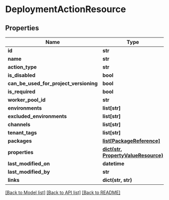 # DeploymentActionResource

## Properties
Name | Type | Description | Notes
------------ | ------------- | ------------- | -------------
**id** | **str** |  | [optional] 
**name** | **str** |  | [optional] 
**action_type** | **str** |  | [optional] 
**is_disabled** | **bool** |  | [optional] 
**can_be_used_for_project_versioning** | **bool** |  | [optional] 
**is_required** | **bool** |  | [optional] 
**worker_pool_id** | **str** |  | [optional] 
**environments** | **list[str]** |  | [optional] 
**excluded_environments** | **list[str]** |  | [optional] 
**channels** | **list[str]** |  | [optional] 
**tenant_tags** | **list[str]** |  | [optional] 
**packages** | [**list[PackageReference]**](PackageReference.md) |  | [optional] 
**properties** | [**dict(str, PropertyValueResource)**](PropertyValueResource.md) |  | [optional] 
**last_modified_on** | **datetime** |  | [optional] 
**last_modified_by** | **str** |  | [optional] 
**links** | **dict(str, str)** |  | [optional] 

[[Back to Model list]](../README.md#documentation-for-models) [[Back to API list]](../README.md#documentation-for-api-endpoints) [[Back to README]](../README.md)

